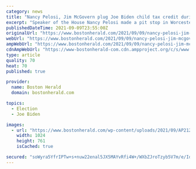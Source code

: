 ```yaml
---
category: news
title: "Nancy Pelosi, Jim McGovern plug Joe Biden child tax credit during Worcester visit"
excerpt: "Speaker of the House Nancy Pelosi made a pit stop in Worcester to meet children and families who have benefitted from President Biden’s child tax credit and plug a bill that would expand"
publishedDateTime: 2021-09-09T23:55:00Z
originalUrl: "https://www.bostonherald.com/2021/09/09/nancy-pelosi-jim-mcgovern-plug-joe-biden-child-tax-credit-during-worcester-visit/"
webUrl: "https://www.bostonherald.com/2021/09/09/nancy-pelosi-jim-mcgovern-plug-joe-biden-child-tax-credit-during-worcester-visit/"
ampWebUrl: "https://www.bostonherald.com/2021/09/09/nancy-pelosi-jim-mcgovern-plug-joe-biden-child-tax-credit-during-worcester-visit/amp/"
cdnAmpWebUrl: "https://www-bostonherald-com.cdn.ampproject.org/c/s/www.bostonherald.com/2021/09/09/nancy-pelosi-jim-mcgovern-plug-joe-biden-child-tax-credit-during-worcester-visit/amp/"
type: article
quality: 70
heat: 70
published: true

provider:
  name: Boston Herald
  domain: bostonherald.com

topics:
  - Election
  - Joe Biden

images:
  - url: "https://www.bostonherald.com/wp-content/uploads/2021/09/AP21252729611795.jpg?w=1024&#038;h=761"
    width: 1024
    height: 761
    isCached: true

secured: "soWyra5YfrIPTw+s+nuw22enal5JX5MAYvRfi4W+/WXbZJroTzyb5V7m/e/IdCPlH1SSHWn+kSMYIEmG3Qs3rMuezyBgbCOiwC9tB7jvQckhVv+Byw3Mzx9pjuCoKHz20FsxS99U5ks2AXH96lw+tJmi1dKiPj7dF+Y32+lIJQwV698s5s6mrxxrt1lRlyQ//l7ISI5K9uMUC+fPYZmc03ceglcPftYK4t7m+gjsUTGUcrr0PD6fd4kDCDo7pYDkl30iwqIPUXSBTKggfPoBhqPI3csww8rXO+j9tRj2wyXjNf9ERkDHnIyyM/2hSw10PFOaMrB188IYr+aZBARLkaORPWKFyOVswvgru9AoSO4=;KmURO2NrRQVhZgK9AZ9Qcg=="
---
```


